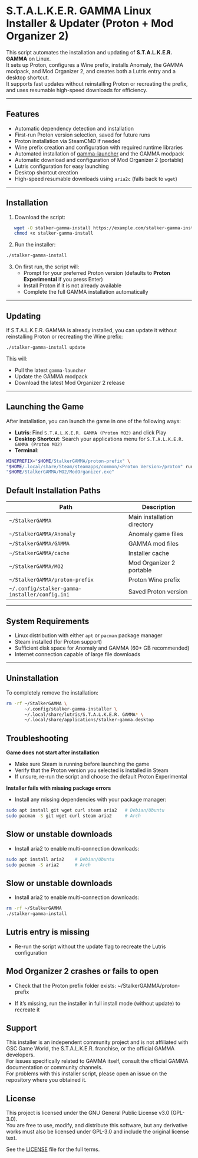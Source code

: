 # S.T.A.L.K.E.R. GAMMA Linux Installer & Updater (Proton + Mod Organizer 2)

This script automates the installation and updating of **S.T.A.L.K.E.R. GAMMA** on Linux.  
It sets up Proton, configures a Wine prefix, installs Anomaly, the GAMMA modpack, and Mod Organizer 2, and creates both a Lutris entry and a desktop shortcut.  
It supports fast updates without reinstalling Proton or recreating the prefix, and uses resumable high-speed downloads for efficiency.

---

## Features

- Automatic dependency detection and installation  
- First-run Proton version selection, saved for future runs  
- Proton installation via SteamCMD if needed  
- Wine prefix creation and configuration with required runtime libraries  
- Automated installation of [gamma-launcher](https://github.com/Mord3rca/gamma-launcher) and the GAMMA modpack  
- Automatic download and configuration of Mod Organizer 2 (portable)  
- Lutris configuration for easy launching  
- Desktop shortcut creation  
- High-speed resumable downloads using `aria2c` (falls back to `wget`)

---

## Installation

1. Download the script:
```bash
   wget -O stalker-gamma-install https://example.com/stalker-gamma-install
   chmod +x stalker-gamma-install
```
   
2. Run the installer:
```bash
./stalker-gamma-install
```

3. On first run, the script will:
   - Prompt for your preferred Proton version
     (defaults to **Proton Experimental** if you press Enter)
   - Install Proton if it is not already available 
   - Complete the full GAMMA installation automatically

---

## Updating

If S.T.A.L.K.E.R. GAMMA is already installed, you can update it without reinstalling Proton or recreating the Wine prefix:

```bash
./stalker-gamma-install update
```

This will:
- Pull the latest `gamma-launcher`
- Update the GAMMA modpack  
- Download the latest Mod Organizer 2 release

---

## Launching the Game

After installation, you can launch the game in one of the following ways:

- **Lutris**: Find `S.T.A.L.K.E.R. GAMMA (Proton MO2)` and click Play  
- **Desktop Shortcut**: Search your applications menu for `S.T.A.L.K.E.R. GAMMA (Proton MO2)`  
- **Terminal**:
```bash
WINEPREFIX="$HOME/StalkerGAMMA/proton-prefix" \
"$HOME/.local/share/Steam/steamapps/common/<Proton Version>/proton" run \
"$HOME/StalkerGAMMA/MO2/ModOrganizer.exe"
```

## Default Installation Paths

| Path                                                        | Description                  |
|-------------------------------------------------------------|------------------------------|
| `~/StalkerGAMMA`                                            | Main installation directory  |
| `~/StalkerGAMMA/Anomaly`                                    | Anomaly game files           |
| `~/StalkerGAMMA/GAMMA`                                      | GAMMA mod files              |
| `~/StalkerGAMMA/cache`                                      | Installer cache              |
| `~/StalkerGAMMA/MO2`                                        | Mod Organizer 2 portable     |
| `~/StalkerGAMMA/proton-prefix`                              | Proton Wine prefix           |
| `~/.config/stalker-gamma-installer/config.ini`              | Saved Proton version         |

---

## System Requirements

- Linux distribution with either `apt` or `pacman` package manager  
- Steam installed (for Proton support)  
- Sufficient disk space for Anomaly and GAMMA (60+ GB recommended)  
- Internet connection capable of large file downloads

---

## Uninstallation

To completely remove the installation:

```bash
rm -rf ~/StalkerGAMMA \
       ~/.config/stalker-gamma-installer \
       ~/.local/share/lutris/S.T.A.L.K.E.R. GAMMA* \
       ~/.local/share/applications/stalker-gamma.desktop
```
## Troubleshooting

**Game does not start after installation**  
- Make sure Steam is running before launching the game  
- Verify that the Proton version you selected is installed in Steam  
- If unsure, re-run the script and choose the default Proton Experimental

**Installer fails with missing package errors**  
- Install any missing dependencies with your package manager:  
```bash
sudo apt install git wget curl steam aria2   # Debian/Ubuntu
sudo pacman -S git wget curl steam aria2     # Arch
```
## Slow or unstable downloads
- Install aria2 to enable multi-connection downloads:
```bash
sudo apt install aria2    # Debian/Ubuntu
sudo pacman -S aria2      # Arch
```
  
## Slow or unstable downloads
- Install aria2 to enable multi-connection downloads:
```bash
rm -rf ~/StalkerGAMMA
./stalker-gamma-install
```
## Lutris entry is missing

- Re-run the script without the update flag to recreate the Lutris configuration

## Mod Organizer 2 crashes or fails to open

- Check that the Proton prefix folder exists: ~/StalkerGAMMA/proton-prefix

- If it’s missing, run the installer in full install mode (without update) to recreate it

## Support

This installer is an independent community project and is not affiliated with GSC Game World, the S.T.A.L.K.E.R. franchise, or the official GAMMA developers.  
For issues specifically related to GAMMA itself, consult the official GAMMA documentation or community channels.  
For problems with this installer script, please open an issue on the repository where you obtained it.

## License

This project is licensed under the GNU General Public License v3.0 (GPL-3.0).  
You are free to use, modify, and distribute this software, but any derivative works must also be licensed under GPL-3.0 and include the original license text.

See the [LICENSE](LICENSE) file for the full terms.
